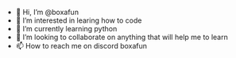 - 👋 Hi, I’m @boxafun
- 👀 I’m interested in learing how to code
- 🌱 I’m currently learning python
- 💞️ I’m looking to collaborate on anything that will help me to learn
- 📫 How to reach me on discord boxafun

<!---
boxafun/boxafun is a ✨ special ✨ repository because its `README.md` (this file) appears on your GitHub profile.
You can click the Preview link to take a look at your changes.
--->
